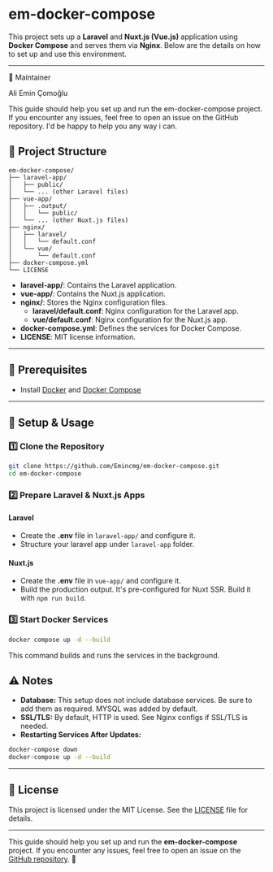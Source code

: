 # **em-docker-compose**

This project sets up a **Laravel** and **Nuxt.js (Vue.js)** application using **Docker Compose** and serves them via **Nginx**. Below are the details on how to set up and use this environment.

---

👤 Maintainer

Ali Emin Çomoğlu

This guide should help you set up and run the em-docker-compose project. If you encounter any issues, feel free to open an issue on the GitHub repository.
I'd be happy to help you any way i can.

## **📁 Project Structure**

```
em-docker-compose/
├── laravel-app/
│   ├── public/
│   └── ... (other Laravel files)
├── vue-app/
│   ├── .output/
│   │   └── public/
│   └── ... (other Nuxt.js files)
├── nginx/
│   ├── laravel/
│   │   └── default.conf
│   └── vue/
│       └── default.conf
├── docker-compose.yml
└── LICENSE
```

- **laravel-app/**: Contains the Laravel application.
- **vue-app/**: Contains the Nuxt.js application.
- **nginx/**: Stores the Nginx configuration files.
    - **laravel/default.conf**: Nginx configuration for the Laravel app.
    - **vue/default.conf**: Nginx configuration for the Nuxt.js app.
- **docker-compose.yml**: Defines the services for Docker Compose.
- **LICENSE**: MIT license information.

---

## **🔧 Prerequisites**

- Install [Docker](https://www.docker.com/) and [Docker Compose](https://docs.docker.com/compose/)

---

## **🚀 Setup & Usage**

### **1️⃣ Clone the Repository**

```bash
git clone https://github.com/Emincmg/em-docker-compose.git
cd em-docker-compose
```

### **2️⃣ Prepare Laravel & Nuxt.js Apps**

#### **Laravel**
- Create the **.env** file in `laravel-app/` and configure it.
- Structure your laravel app under `laravel-app` folder.

#### **Nuxt.js**
- Create the **.env** file in `vue-app/` and configure it.
- Build the production output. It's pre-configured for Nuxt SSR. Build it with `npm run build`.

### **3️⃣ Start Docker Services**

```bash
docker compose up -d --build
```

This command builds and runs the services in the background.

## **⚠️ Notes**

- **Database:** This setup does not include database services. Be sure to add them as required. MYSQL was added by default.
- **SSL/TLS:** By default, HTTP is used. See Nginx configs if SSL/TLS is needed.
- **Restarting Services After Updates:**

```bash
docker-compose down
docker-compose up -d --build
```

---

## **📜 License**

This project is licensed under the MIT License. See the [LICENSE](https://github.com/Emincmg/em-docker-compose/blob/main/LICENSE) file for details.

---

This guide should help you set up and run the **em-docker-compose** project. If you encounter any issues, feel free to open an issue on the [GitHub repository](https://github.com/Emincmg/em-docker-compose/issues). 🚀


